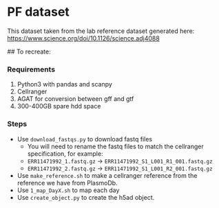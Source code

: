 # PF dataset
This dataset taken from the lab reference dataset generated here: https://www.science.org/doi/10.1126/science.adj4088

## To recreate:

### Requirements
1. Python3 with pandas and scanpy
2. Cellranger
3. AGAT for conversion between gff and gtf
4. 300-400GB spare hdd space

### Steps
* Use `download_fastqs.py` to download fastq files
    * You will need to rename the fastq files to match the cellranger specification, for example: 
    * `ERR11471992_1.fastq.gz` -> `ERR11471992_S1_L001_R1_001.fastq.gz`
    * `ERR11471992_2.fastq.gz` -> `ERR11471992_S1_L001_R2_001.fastq.gz`
* Use `make_reference.sh` to make a cellranger reference from the reference we have from PlasmoDb.
* Use `1_map_DayX.sh` to map each day
* Use `create_object.py` to create the h5ad object.